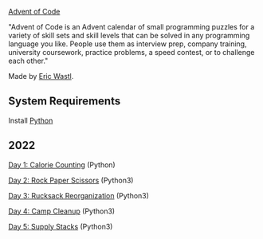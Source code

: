 [Advent of Code](https://adventofcode.com/)

"Advent of Code is an Advent calendar of small programming puzzles for a variety of skill sets and skill levels that can be solved in any programming language you like. People use them as interview prep, company training, university coursework, practice problems, a speed contest, or to challenge each other."

Made by [Eric Wastl](http://was.tl/).

## System Requirements

Install [Python](https://www.python.org/)

## 2022

[Day 1: Calorie Counting](2022/1/README.md) (Python)

[Day 2: Rock Paper Scissors](2022/2/README.md) (Python3)

[Day 3: Rucksack Reorganization](2022/3/README.md) (Python3)

[Day 4: Camp Cleanup](2022/4/README.md) (Python3)

[Day 5: Supply Stacks](2022/5/README.md) (Python3)
